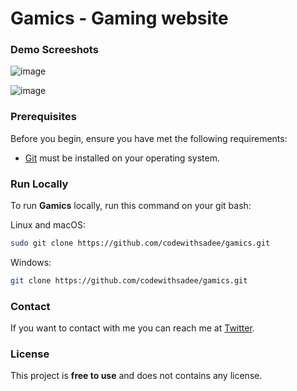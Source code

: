 <h1>Gamics - Gaming website</h1>

### Demo Screeshots

![image](https://user-images.githubusercontent.com/122323940/211429099-d2282182-c3d0-4ebe-b51f-f133e23804b6.png)

![image](https://user-images.githubusercontent.com/122323940/211429230-be4e2242-b17c-41bd-8cc1-0c2f789d1d35.png)


### Prerequisites

Before you begin, ensure you have met the following requirements:

* [Git](https://git-scm.com/downloads "Download Git") must be installed on your operating system.

### Run Locally

To run **Gamics** locally, run this command on your git bash:

Linux and macOS:

```bash
sudo git clone https://github.com/codewithsadee/gamics.git
```

Windows:

```bash
git clone https://github.com/codewithsadee/gamics.git
```

### Contact

If you want to contact with me you can reach me at [Twitter](https://www.twitter.com/codewithsadee).

### License

This project is **free to use** and does not contains any license.
